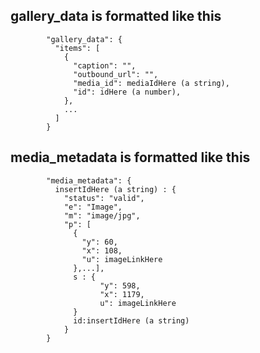 
## gallery_data is formatted like this 

            "gallery_data": {
              "items": [
                {
                  "caption": "",
                  "outbound_url": "",
                  "media_id": mediaIdHere (a string),
                  "id": idHere (a number),
                },
                ...
              ]
            }

## media_metadata is formatted like this
            "media_metadata": {
              insertIdHere (a string) : {
                "status": "valid",
                "e": "Image",
                "m": "image/jpg",
                "p": [
                  {
                    "y": 60,
                    "x": 108,
                    "u": imageLinkHere
                  },...],
                  s : {
                        "y": 598,
                        "x": 1179,
                        u": imageLinkHere
                  }
                  id:insertIdHere (a string)
                }
            }